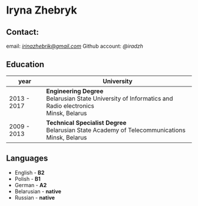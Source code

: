# Iryna Zhebryk
## Contact:
email: *irinazhebrik@gmail.com*
Github account: *@iradzh*

## Education
year   |    University
-------|--------
2013 - 2017 | **Engineering Degree** <br> Belarusian State University of Informatics and Radio electronics <br> Minsk, Belarus
2009 - 2013 | **Technical Specialist Degree** <br> Belarusian State Academy of Telecommunications <br> Minsk, Belarus

## Languages
* English - **B2**
* Polish - **B1**
* German - **A2**
* Belarusian - **native**
* Russian - **native**
